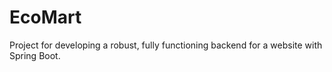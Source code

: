 # EcoMart
Project for developing a robust, fully functioning backend for a website with Spring Boot.
